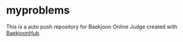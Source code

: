# myproblems
This is a auto push repository for Baekjoon Online Judge created with [BaekjoonHub](https://github.com/BaekjoonHub/BaekjoonHub).
